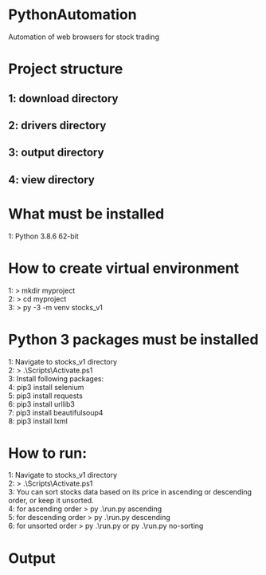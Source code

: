 # PythonAutomation
Automation of web browsers for stock trading

# Project structure
## 1: download directory
## 2: drivers directory
## 3: output directory
## 4: view directory

# What must be installed
1: Python 3.8.6 62-bit

# How to create virtual environment
1: > mkdir myproject \
2: > cd myproject \
3: > py -3 -m venv stocks_v1

# Python 3 packages must be installed
1: Navigate to stocks_v1 directory \
2: > .\Scripts\Activate.ps1 \
3: Install following packages: \
4: pip3 install selenium \
5: pip3 install requests \
6: pip3 install urllib3 \
7: pip3 install beautifulsoup4 \
8: pip3 install lxml

# How to run:
1: Navigate to stocks_v1 directory \
2: > .\Scripts\Activate.ps1 \
3: You can sort stocks data based on its price in ascending or descending order, or keep it unsorted. \
4: for ascending order > py .\run.py ascending \
5: for descending order > py .\run.py descending \
6: for unsorted order > py .\run.py or py .\run.py no-sorting

# Output

